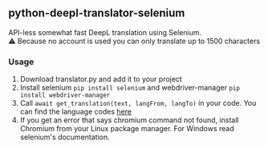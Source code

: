 ## python-deepl-translator-selenium
API-less somewhat fast DeepL translation using Selenium.     
⚠️ Because no account is used you can only translate up to 1500 characters     
### Usage
1. Download translator.py and add it to your project
2. Install selenium `pip install selenium` and webdriver-manager `pip install webdriver-manager`
3. Call `await get_translation(text, langFrom, langTo)` in your code. You can find the language codes [here](https://en.wikipedia.org/wiki/ISO_3166-1_alpha-2#Officially_assigned_code_elements)
4. If you get an error that says chromium command not found, install Chromium from your Linux package manager. For Windows read selenium's documentation.